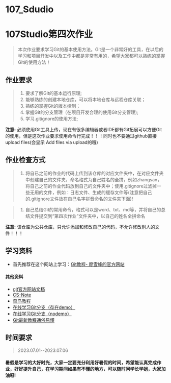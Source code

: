 # 107_Sdudio
# 107Studio第四次作业

> 本次作业要求学习Git的基本使用方法。Git是一个非常好的工具，在以后的学习和项目开发中以及工作中都是非常有用的，希望大家都可以熟练的掌握Git的使用方法！

## 作业要求

> 1. 要求了解Git的基本运行原理;
> 2. 能够熟练的创建本地仓库，可以将本地仓库与远程仓库关联；
> 3. 熟练的掌握Git的版本控制；
> 4. 掌握Git的分支管理（在项目开发合理的使用Git分支管理);
> 5. 学习.gitignore的使用方法;

**注意:** 必须使用Git工具上传，现在有很多编辑器或者IDE都有Git拓展可以方便Git的使用，但是这次作业要求使用命令行完成！！！同时也不要通过github直接upload files(会显示 Add files via upload的哦)

## 作业检查方式

> 1. 将自已之前的作业的代码上传到该仓库的对应文件夹中，在对应文件夹中创建自己的文件夹，命名格式为自己姓名的全拼，例如zhangsan，将自己之前的作业代码放到自己的文件夹中；使用.gitignore过滤掉一些无用的文件，例如：日志文件、生成的缓存文件等(注意把自己的.gitignore文件放在自己名字拼音命名的文件夹下面)!

> 1. 自己总结Git的常用命令，格式可以是word、txt、md等，并将自己的总结文件提交到“第四次作业”文件夹中，以自己的姓名全拼命名

**注意:** 该仓库为公共仓库，只允许添加和修改自己的代码，不允许修改别人的文件！！！

## 学习资料

- 首先推荐在这个网站上学习：[Git教程- 廖雪峰的官方网站](https://www.liaoxuefeng.com/wiki/896043488029600)

#### 其他资料

- [git官方网站文档](https://git-scm.com/book/zh/v2)
- [CS-Note](http://www.cyc2018.xyz/其它/编码实践/Git.html#集中式与分布式)
- [菜鸟教程](https://www.runoob.com/git/git-tutorial.html)
- [在线学习Git分支（存在demo）](https://learngitbranching.js.org/)
- [在线学习Git分支（nodemo）](https://learngitbranching.js.org/?nodemo=&locale=zh_CN)
- [Git最新教程通俗易懂](https://www.bilibili.com/video/BV1FE411P7B3?from=search&seid=966046447492113803/)

## 时间要求

> 2023.07.01--2023.07.06

#### 暑假是学习的大好时光，大家一定要充分利用好暑假的时间，希望能认真完成作业，好好提升自己，在学习期间如果有不懂的地方，可以随时问学长学姐，大家加油呀!
